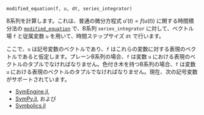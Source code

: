 ```
modified_equation(f, u, dt, series_integrator)
```

B系列を計算します。これは、普通の微分方程式 $u'(t) = f(u(t))$ に関する時間積分法の [`modified_equation`](@ref) で、B系列 `series_integrator` に対して、ベクトル場 `f` と従属変数 `u` を用いて、時間ステップサイズ `dt` で行います。

ここで、`u` は記号変数のベクトルであり、`f` はこれらの変数に対する表現のベクトルであると仮定します。プレーンB系列の場合、`f` は変数 `u` における表現のベクトルのタプルでなければなりません。色付き木を持つB系列の場合、`f` は変数 `u` における表現のベクトルのタプルでなければなりません。現在、次の記号変数がサポートされています。

  * [SymEngine.jl](https://github.com/symengine/SymEngine.jl),
  * [SymPy.jl](https://github.com/JuliaPy/SymPy.jl), および
  * [Symbolics.jl](https://github.com/JuliaSymbolics/Symbolics.jl)
